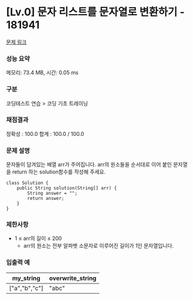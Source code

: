 # [Lv.0] 문자 리스트를 문자열로 변환하기 - 181941

[문제 링크](https://school.programmers.co.kr/learn/courses/30/lessons/181941) 

### 성능 요약

메모리: 73.4 MB, 시간: 0.05 ms

### 구분

코딩테스트 연습 > 코딩 기초 트레이닝

### 채점결과

정확성 : 100.0
합계 : 100.0 / 100.0

### 문제 설명

<p>문자들이 담겨있는 배열 arr가 주어집니다. arr의 원소들을 순서대로 이어 붙인 문자열을 return 하는 solution함수를 작성해 주세요.</p>

```
class Solution {
    public String solution(String[] arr) {
        String answer = "";
        return answer;
    }
}
```

### 제한사항

- 1 ≤ arr의 길이 ≤ 200
    - arr의 원소는 전부 알파벳 소문자로 이루어진 길이가 1인 문자열입니다.

### 입출력 예 

|my_string|overwrite_string|
|---|---|
|["a","b","c"]|"abc"|
